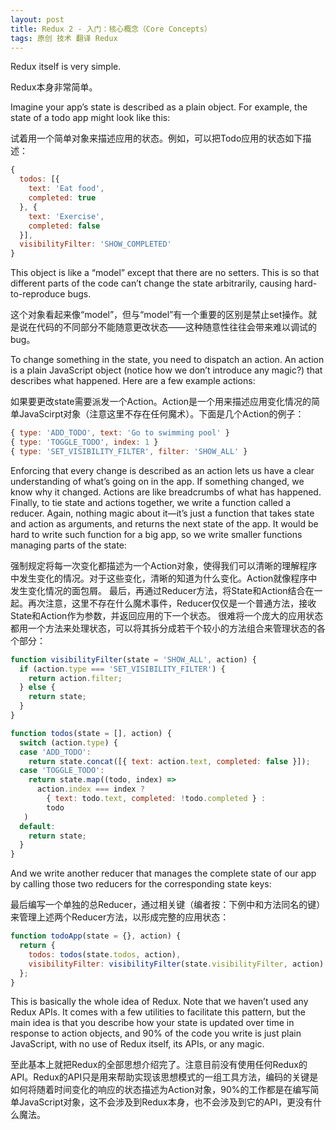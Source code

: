 ```yaml
---
layout: post
title: Redux 2 - 入门：核心概念（Core Concepts）
tags: 原创 技术 翻译 Redux
---
```


Redux itself is very simple.

Redux本身非常简单。

Imagine your app’s state is described as a plain object. For example, the state of a todo app might look like this:

试着用一个简单对象来描述应用的状态。例如，可以把Todo应用的状态如下描述：

```js
{
  todos: [{
    text: 'Eat food',
    completed: true
  }, {
    text: 'Exercise',
    completed: false
  }],
  visibilityFilter: 'SHOW_COMPLETED'
}
```

This object is like a “model” except that there are no setters. This is so that different parts of the code can’t change the state arbitrarily, causing hard-to-reproduce bugs.

这个对象看起来像“model”，但与“model”有一个重要的区别是禁止set操作。就是说在代码的不同部分不能随意更改状态——这种随意性往往会带来难以调试的bug。

To change something in the state, you need to dispatch an action. An action is a plain JavaScript object (notice how we don’t introduce any magic?) that describes what happened. Here are a few example actions:

如果要更改state需要派发一个Action。Action是一个用来描述应用变化情况的简单JavaScirpt对象（注意这里不存在任何魔术）。下面是几个Action的例子：

```js
{ type: 'ADD_TODO', text: 'Go to swimming pool' }
{ type: 'TOGGLE_TODO', index: 1 }
{ type: 'SET_VISIBILITY_FILTER', filter: 'SHOW_ALL' }
```

Enforcing that every change is described as an action lets us have a clear understanding of what’s going on in the app. If something changed, we know why it changed. Actions are like breadcrumbs of what has happened.
Finally, to tie state and actions together, we write a function called a reducer. Again, nothing magic about it—it’s just a function that takes state and action as arguments, and returns the next state of the app.
It would be hard to write such function for a big app, so we write smaller functions managing parts of the state:

强制规定将每一次变化都描述为一个Action对象，使得我们可以清晰的理解程序中发生变化的情况。对于这些变化，清晰的知道为什么变化。Action就像程序中发生变化情况的面包屑。
最后，再通过Reducer方法，将State和Action结合在一起。再次注意，这里不存在什么魔术事件，Reducer仅仅是一个普通方法，接收State和Action作为参数，并返回应用的下一个状态。
很难将一个庞大的应用状态都用一个方法来处理状态，可以将其拆分成若干个较小的方法组合来管理状态的各个部分：

```js
function visibilityFilter(state = 'SHOW_ALL', action) {
  if (action.type === 'SET_VISIBILITY_FILTER') {
    return action.filter;
  } else {
    return state;
  }
}

function todos(state = [], action) {
  switch (action.type) {
  case 'ADD_TODO':
    return state.concat([{ text: action.text, completed: false }]);
  case 'TOGGLE_TODO':
    return state.map((todo, index) =>
      action.index === index ?
        { text: todo.text, completed: !todo.completed } :
        todo
   )
  default:
    return state;
  }
}
```

And we write another reducer that manages the complete state of our app by calling those two reducers for the corresponding state keys:

最后编写一个单独的总Reducer，通过相关键（编者按：下例中和方法同名的键）来管理上述两个Reducer方法，以形成完整的应用状态：

```js
function todoApp(state = {}, action) {
  return {
    todos: todos(state.todos, action),
    visibilityFilter: visibilityFilter(state.visibilityFilter, action)
  };
}
```

This is basically the whole idea of Redux. Note that we haven’t used any Redux APIs. It comes with a few utilities to facilitate this pattern, but the main idea is that you describe how your state is updated over time in response to action objects, and 90% of the code you write is just plain JavaScript, with no use of Redux itself, its APIs, or any magic.

至此基本上就把Redux的全部思想介绍完了。注意目前没有使用任何Redux的API。Redux的API只是用来帮助实现该思想模式的一组工具方法，编码的关键是如何将随着时间变化的响应的状态描述为Action对象，90%的工作都是在编写简单JavaScript对象，这不会涉及到Redux本身，也不会涉及到它的API，更没有什么魔法。
